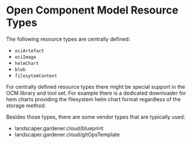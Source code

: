 # Open Component Model Resource Types

The following resource types are centrally defined:

- `ociArtefact`
- `ociImage`
- `helmChart`
- `blob`
- `filesytemContent`

For centrally defined resource types there might be special support in the
OCM library and tool set. For example there is a dedicated downloader
for hem charts providing the filesystem helm chart format regardless of
the storage method.

Besides those types, there are some vendor types that are typically used:

- landscaper.gardener.cloud/blueprint
- landscaper.gardener.cloud/gitOpsTemplate